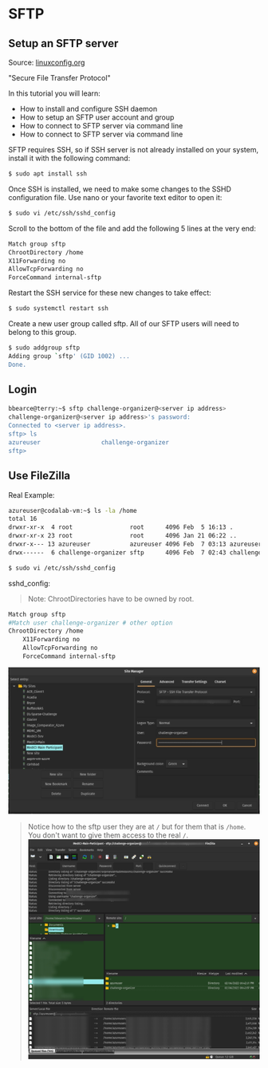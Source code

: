 # SFTP

## Setup an SFTP server

Source: [linuxconfig.org](https://linuxconfig.org/how-to-setup-sftp-server-on-ubuntu-20-04-focal-fossa-linux)

"Secure File Transfer Protocol"

In this tutorial you will learn:

* How to install and configure SSH daemon
* How to setup an SFTP user account and group
* How to connect to SFTP server via command line
* How to connect to SFTP server via command line

SFTP requires SSH, so if SSH server is not already installed on your system, install it with the following command:
```bash
$ sudo apt install ssh
```

Once SSH is installed, we need to make some changes to the SSHD configuration file. Use nano or your favorite text editor to open it:
```bash
$ sudo vi /etc/ssh/sshd_config
```

Scroll to the bottom of the file and add the following 5 lines at the very end:
```bash
Match group sftp
ChrootDirectory /home
X11Forwarding no
AllowTcpForwarding no
ForceCommand internal-sftp
```

Restart the SSH service for these new changes to take effect:
```bash
$ sudo systemctl restart ssh
```

Create a new user group called sftp. All of our SFTP users will need to belong to this group.
```bash
$ sudo addgroup sftp
Adding group `sftp' (GID 1002) ...
Done.
```

## Login

```bash
bbearce@terry:~$ sftp challenge-organizer@<server ip address>
challenge-organizer@<server ip address>'s password: 
Connected to <server ip address>.
sftp> ls
azureuser                 challenge-organizer       
sftp>
```

## Use FileZilla

Real Example:

```bash
azureuser@codalab-vm:~$ ls -la /home
total 16
drwxr-xr-x  4 root                root      4096 Feb  5 16:13 .
drwxr-xr-x 23 root                root      4096 Jan 21 06:22 ..
drwxr-x--- 13 azureuser           azureuser 4096 Feb  7 03:13 azureuser
drwx------  6 challenge-organizer sftp      4096 Feb  7 02:43 challenge-organizer
```

```bash
$ sudo vi /etc/ssh/sshd_config
```

sshd_config:
> Note: ChrootDirectories have to be owned by root.
```bash
Match group sftp
#Match user challenge-organizer # other option
ChrootDirectory /home
    X11Forwarding no
    AllowTcpForwarding no
    ForceCommand internal-sftp
```                           

![FileZilla_Sites](FileZilla_Sites.jpg)
> Notice how to the sftp user they are at ```/``` but for them that is ```/home```. You don't want to give them access to the real ```/```.
![FileZilla_Files](FileZilla_Files.jpg)